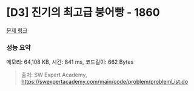 # [D3] 진기의 최고급 붕어빵 - 1860 

[문제 링크](https://swexpertacademy.com/main/code/problem/problemDetail.do?contestProbId=AV5LsaaqDzYDFAXc) 

### 성능 요약

메모리: 64,108 KB, 시간: 841 ms, 코드길이: 662 Bytes



> 출처: SW Expert Academy, https://swexpertacademy.com/main/code/problem/problemList.do